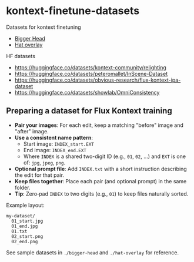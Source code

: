 # kontext-finetune-datasets
Datasets for kontext finetuning

 - [Bigger Head](./bigger-head)
 - [Hat overlay](./hat-overlay)


HF datasets
- https://huggingface.co/datasets/kontext-community/relighting
- https://huggingface.co/datasets/peteromallet/InScene-Dataset
- https://huggingface.co/datasets/obvious-research/flux-kontext-ipa-dataset
- https://huggingface.co/datasets/showlab/OmniConsistency


## Preparing a dataset for Flux Kontext training

- **Pair your images**: For each edit, keep a matching "before" image and "after" image.
- **Use a consistent name pattern**:
  - Start image: `INDEX_start.EXT`
  - End image: `INDEX_end.EXT`
  - Where `INDEX` is a shared two-digit ID (e.g., `01`, `02`, …) and `EXT` is one of: `jpg`, `jpeg`, `png`.
- **Optional prompt file**: Add `INDEX.txt` with a short instruction describing the edit for that pair.
- **Keep files together**: Place each pair (and optional prompt) in the same folder.
- **Tip**: Zero‑pad `INDEX` to two digits (e.g., `01`) to keep files naturally sorted.

Example layout:

```text
my-dataset/
  01_start.jpg
  01_end.jpg
  01.txt
  02_start.png
  02_end.png
```

See sample datasets in `./bigger-head` and `./hat-overlay` for reference.